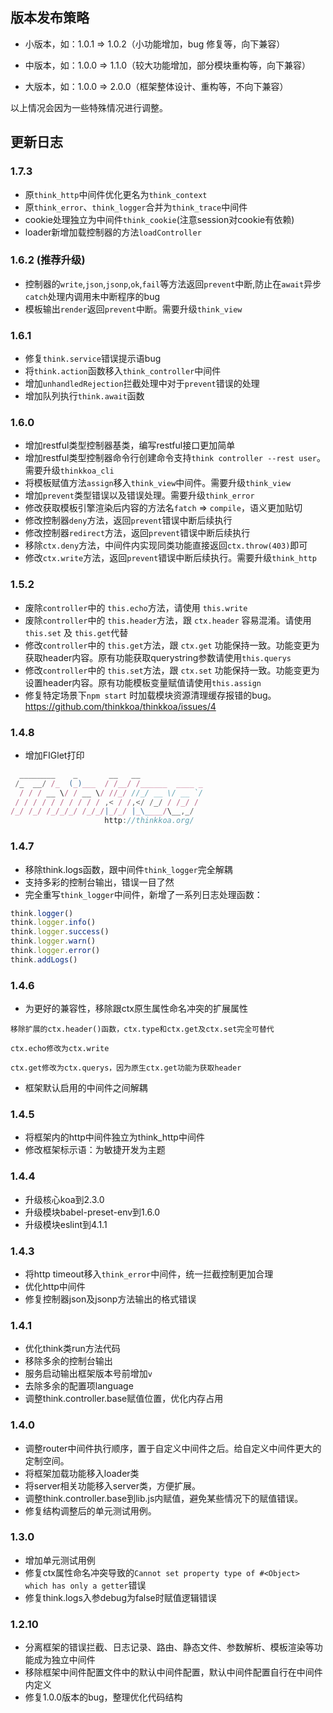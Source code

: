 ## 版本发布策略

* 小版本，如：1.0.1 => 1.0.2（小功能增加，bug 修复等，向下兼容）

* 中版本，如：1.0.0 => 1.1.0（较大功能增加，部分模块重构等，向下兼容）

* 大版本，如：1.0.0 => 2.0.0（框架整体设计、重构等，不向下兼容）

以上情况会因为一些特殊情况进行调整。

## 更新日志

### 1.7.3 
* 原`think_http`中间件优化更名为`think_context`
* 原`think_error`、`think_logger`合并为`think_trace`中间件
* cookie处理独立为中间件`think_cookie`(注意session对cookie有依赖)
* loader新增加载控制器的方法`loadController`

### 1.6.2 (推荐升级)
* 控制器的`write`,`json`,`jsonp`,`ok`,`fail`等方法返回`prevent`中断,防止在`await`异步`catch`处理内调用未中断程序的bug
* 模板输出`render`返回`prevent`中断。需要升级`think_view`

### 1.6.1
* 修复`think.service`错误提示语bug
* 将`think.action`函数移入`think_controller`中间件
* 增加`unhandledRejection`拦截处理中对于`prevent`错误的处理
* 增加队列执行`think.await`函数

### 1.6.0
* 增加restful类型控制器基类，编写restful接口更加简单
* 增加restful类型控制器命令行创建命令支持`think controller --rest user`。需要升级`thinkkoa_cli`
* 将模板赋值方法`assign`移入`think_view`中间件。需要升级`think_view`
* 增加`prevent`类型错误以及错误处理。需要升级`think_error`
* 修改获取模板引擎渲染后内容的方法名`fatch` => `compile`，语义更加贴切
* 修改控制器`deny`方法，返回`prevent`错误中断后续执行
* 修改控制器`redirect`方法，返回`prevent`错误中断后续执行
* 移除`ctx.deny`方法，中间件内实现同类功能直接返回`ctx.throw(403)`即可
* 修改`ctx.write`方法，返回`prevent`错误中断后续执行。需要升级`think_http`

### 1.5.2 
* 废除`controller`中的 `this.echo`方法，请使用 `this.write`
* 废除`controller`中的 `this.header`方法，跟 `ctx.header` 容易混淆。请使用 `this.set` 及 `this.get`代替
* 修改`controller`中的 `this.get`方法，跟 `ctx.get` 功能保持一致。功能变更为获取header内容。原有功能获取querystring参数请使用`this.querys`
* 修改`controller`中的 `this.set`方法，跟 `ctx.set` 功能保持一致。功能变更为设置header内容。原有功能模板变量赋值请使用`this.assign`
* 修复特定场景下`npm start` 时加载模块资源清理缓存报错的bug。https://github.com/thinkkoa/thinkkoa/issues/4

### 1.4.8 
* 增加FIGlet打印

```js
  ________    _       __   __
 /_  __/ /_  (_)___  / /__/ /______  ____ _
  / / / __ \/ / __ \/ //_/ //_/ __ \/ __ `/
 / / / / / / / / / / ,< / /,</ /_/ / /_/ /
/_/ /_/ /_/_/_/ /_/_/|_/_/ |_\____/\__,_/
                     http://thinkkoa.org/
```

### 1.4.7 
* 移除think.logs函数，跟中间件`think_logger`完全解耦
* 支持多彩的控制台输出，错误一目了然
* 完全重写`think_logger`中间件，新增了一系列日志处理函数：

```js
think.logger()
think.logger.info()
think.logger.success()
think.logger.warn()
think.logger.error()
think.addLogs()
```


### 1.4.6
* 为更好的兼容性，移除跟ctx原生属性命名冲突的扩展属性

```
移除扩展的ctx.header()函数，ctx.type和ctx.get及ctx.set完全可替代

ctx.echo修改为ctx.write

ctx.get修改为ctx.querys，因为原生ctx.get功能为获取header
```

* 框架默认启用的中间件之间解耦

### 1.4.5 
* 将框架内的http中间件独立为think_http中间件
* 修改框架标示语：为敏捷开发为主题

### 1.4.4 
* 升级核心koa到2.3.0
* 升级模块babel-preset-env到1.6.0
* 升级模块eslint到4.1.1

### 1.4.3
* 将http timeout移入`think_error`中间件，统一拦截控制更加合理
* 优化http中间件
* 修复控制器json及jsonp方法输出的格式错误

### 1.4.1
* 优化think类run方法代码
* 移除多余的控制台输出
* 服务启动输出框架版本号前增加`v`
* 去除多余的配置项language
* 调整think.controller.base赋值位置，优化内存占用

### 1.4.0 
* 调整router中间件执行顺序，置于自定义中间件之后。给自定义中间件更大的定制空间。
* 将框架加载功能移入loader类
* 将server相关功能移入server类，方便扩展。
* 调整think.controller.base到lib.js内赋值，避免某些情况下的赋值错误。
* 修复结构调整后的单元测试用例。

### 1.3.0
* 增加单元测试用例
* 修复ctx属性命名冲突导致的`Cannot set property type of #<Object> which has only a getter`错误
* 修复think.logs入参debug为false时赋值逻辑错误

### 1.2.10
* 分离框架的错误拦截、日志记录、路由、静态文件、参数解析、模板渲染等功能成为独立中间件
* 移除框架中间件配置文件中的默认中间件配置，默认中间件配置自行在中间件内定义
* 修复1.0.0版本的bug，整理优化代码结构